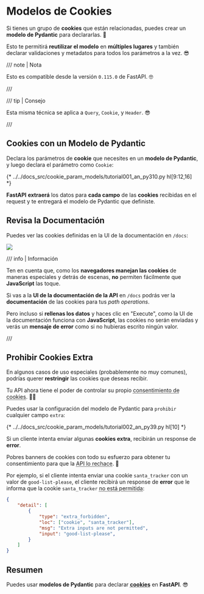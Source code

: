 # Modelos de Cookies

Si tienes un grupo de **cookies** que están relacionadas, puedes crear un **modelo de Pydantic** para declararlas. 🍪

Esto te permitirá **reutilizar el modelo** en **múltiples lugares** y también declarar validaciones y metadatos para todos los parámetros a la vez. 😎

/// note | Nota

Esto es compatible desde la versión `0.115.0` de FastAPI. 🤓

///

/// tip | Consejo

Esta misma técnica se aplica a `Query`, `Cookie`, y `Header`. 😎

///

## Cookies con un Modelo de Pydantic

Declara los parámetros de **cookie** que necesites en un **modelo de Pydantic**, y luego declara el parámetro como `Cookie`:

{* ../../docs_src/cookie_param_models/tutorial001_an_py310.py hl[9:12,16] *}

**FastAPI** **extraerá** los datos para **cada campo** de las **cookies** recibidas en el request y te entregará el modelo de Pydantic que definiste.

## Revisa la Documentación

Puedes ver las cookies definidas en la UI de la documentación en `/docs`:

<div class="screenshot">
<img src="/img/tutorial/cookie-param-models/image01.png">
</div>

/// info | Información

Ten en cuenta que, como los **navegadores manejan las cookies** de maneras especiales y detrás de escenas, **no** permiten fácilmente que **JavaScript** las toque.

Si vas a la **UI de la documentación de la API** en `/docs` podrás ver la **documentación** de las cookies para tus *path operations*.

Pero incluso si **rellenas los datos** y haces clic en "Execute", como la UI de la documentación funciona con **JavaScript**, las cookies no serán enviadas y verás un **mensaje de error** como si no hubieras escrito ningún valor.

///

## Prohibir Cookies Extra

En algunos casos de uso especiales (probablemente no muy comunes), podrías querer **restringir** las cookies que deseas recibir.

Tu API ahora tiene el poder de controlar su propio <abbr title="Esto es una broma, por si acaso. No tiene nada que ver con los consentimientos de cookies, pero es gracioso que incluso la API ahora pueda rechazar las pobres cookies. Toma una cookie. 🍪">consentimiento de cookies</abbr>. 🤪🍪

Puedes usar la configuración del modelo de Pydantic para `prohibir` cualquier campo `extra`:

{* ../../docs_src/cookie_param_models/tutorial002_an_py39.py hl[10] *}

Si un cliente intenta enviar algunas **cookies extra**, recibirán un response de **error**.

Pobres banners de cookies con todo su esfuerzo para obtener tu consentimiento para que la <abbr title="Esta es otra broma. No me prestes atención. Toma un café para tu cookie. ☕">API lo rechace</abbr>. 🍪

Por ejemplo, si el cliente intenta enviar una cookie `santa_tracker` con un valor de `good-list-please`, el cliente recibirá un response de **error** que le informa que la cookie `santa_tracker` <abbr title="Santa desaprueba la falta de cookies. 🎅 Está bien, no más bromas de cookies.">no está permitida</abbr>:

```json
{
    "detail": [
        {
            "type": "extra_forbidden",
            "loc": ["cookie", "santa_tracker"],
            "msg": "Extra inputs are not permitted",
            "input": "good-list-please",
        }
    ]
}
```

## Resumen

Puedes usar **modelos de Pydantic** para declarar <abbr title="Toma una última cookie antes de irte. 🍪">**cookies**</abbr> en **FastAPI**. 😎
